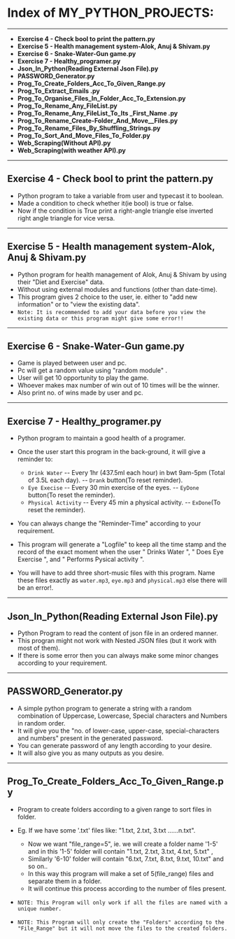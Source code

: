 # Index of MY_PYTHON_PROJECTS:
 ---
 - **Exercise 4 - Check bool to print the pattern.py**
 - **Exercise 5 - Health management system-Alok, Anuj & Shivam.py**
 - **Exercise 6 - Snake-Water-Gun game.py**
 - **Exercise 7 - Healthy_programer.py**
 - **Json_In_Python(Reading External Json File).py**
 - **PASSWORD_Generator.py**
 - **Prog_To_Create_Folders_Acc_To_Given_Range.py**
 - **Prog_To_Extract_Emails .py**
 - **Prog_To_Organise_Files_In_Folder_Acc_To_Extension.py**
 - **Prog_To_Rename_Any_FileList.py**
 - **Prog_To_Rename_Any_FileList_To_Its _First_Name .py**
 - **Prog_To_Rename_Create-Folder_And_Move__Files.py**
 - **Prog_To_Rename_Files_By_Shuffling_Strings.py**
 - **Prog_To_Sort_And_Move_Files_To_Folder.py**
 - **Web_Scraping(Without API).py**
 - **Web_Scraping(with weather API).py**
---


## Exercise 4 - Check bool to print the pattern.py
- Python program to take a variable from user and typecast it to boolean. 
- Made a condition to check whether it(ie bool) is true or false. 
- Now if the condition is True print a right-angle triangle else inverted right angle triangle for  vice versa.
---

## Exercise 5 - Health management system-Alok, Anuj & Shivam.py
- Python program for health management of Alok, Anuj & Shivam by using their "Diet and Exercise" data.
- Without using external modules and functions (other than date-time).
- This program gives 2 choice to the user, ie. either to "add new information" or to "view the existing data". 
- `Note: It is recommended to add your data before you view the existing data or this program might give some error!!`
---

## Exercise 6 - Snake-Water-Gun game.py
- Game is played between user and pc.
- Pc will get a random value using "random module" .
- User will get 10 opportunity to play the game.
- Whoever makes max number of win out of 10 times will be the winner.
- Also print no. of wins made by user and pc.
---

## Exercise 7 - Healthy_programer.py
- Python program to maintain a good health of a programer.
- Once the user start this program in the back-ground, it will give a reminder to:
  - `Drink Water` -- Every 1hr (437.5ml each hour) in bwt 9am-5pm (Total of 3.5L each day). -- `Drank` button(To reset reminder).
  - `Eye Execise` -- Every 30 min exercise of the eyes. -- `EyDone` button(To reset the reminder).
  - `Physical Activity` -- Every 45 min a physical activity. -- `ExDone`(To reset the reminder).

- You can always change the "Reminder-Time" according to your requirement. 
- This program will generate a "Logfile" to keep all the time stamp and the record of the exact moment when the user " Drinks Water ", " Does Eye Exercise ", and " Performs Pysical activity ".
- You will have to add three short-music files with this program. Name these files exactly as `water.mp3`, `eye.mp3` and `physical.mp3` else there will be an error!. 
---

## Json_In_Python(Reading External Json File).py
- Python Program to read the content of json file in an ordered manner.
- This progran might not work with Nested JSON files (but it work with most of them).
- If there is some error then you can always make some minor changes according to your requirement.
---

## PASSWORD_Generator.py
- A simple python program to generate a string with a random combination of Uppercase, Lowercase, Special characters and Numbers in random order.
- It will give you the "no. of lower-case, upper-case, special-characters and numbers" present in the generated password.
- You can generate password of any length according to your desire.
- It will also give you as many outputs as you desire.
---

## Prog_To_Create_Folders_Acc_To_Given_Range.py
- Program to create folders according to a given range to sort files in folder.
- Eg.  If we have some '.txt' files like: "1.txt, 2.txt, 3.txt ......n.txt".
  - Now we want "file_range=5", ie. we will create a folder name '1-5' and in this '1-5' folder will contain "1.txt, 2.txt, 3.txt, 4.txt, 5.txt" ,
  - Similarly '6-10' folder will contain "6.txt, 7.txt, 8.txt, 9.txt, 10.txt" and so on..
  - In this way this program will make a set of 5(file_range) files and separate them in a folder.
  - It will continue this process according to the number of files present.

- `NOTE: This Program will only work if all the files are named with a unique number.`
- `NOTE: This Program will only create the "Folders" according to the "File_Range" but it will not move the files to the created folders.`
     


















